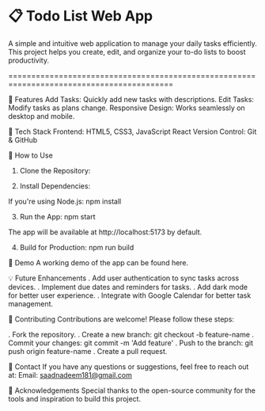# 📋 Todo List Web App
A simple and intuitive web application to manage your daily tasks efficiently. This project helps you create, edit, and organize your to-do lists to boost productivity.

==========================================================================================

🚀 Features
Add Tasks: Quickly add new tasks with descriptions.
Edit Tasks: Modify tasks as plans change.
Responsive Design: Works seamlessly on desktop and mobile.

🔧 Tech Stack
Frontend:
HTML5, CSS3, JavaScript
React
Version Control: Git & GitHub

🎯 How to Use

1. Clone the Repository:

2. Install Dependencies:

If you're using Node.js:
npm install

3. Run the App:
   npm start

The app will be available at http://localhost:5173 by default.

4. Build for Production:
   npm run build

📸 Demo
A working demo of the app can be found here.

💡 Future Enhancements
. Add user authentication to sync tasks across devices.
. Implement due dates and reminders for tasks.
. Add dark mode for better user experience.
. Integrate with Google Calendar for better task management.

🤝 Contributing
Contributions are welcome! Please follow these steps:

. Fork the repository.
. Create a new branch: git checkout -b feature-name
. Commit your changes: git commit -m 'Add feature'
. Push to the branch: git push origin feature-name
. Create a pull request.

💬 Contact
If you have any questions or suggestions, feel free to reach out at:
Email: saadnadeem181@gmail.com

🌟 Acknowledgements
Special thanks to the open-source community for the tools and inspiration to build this project.